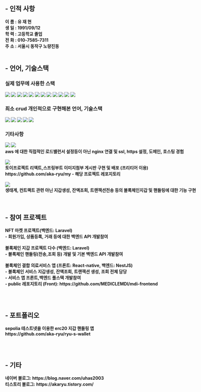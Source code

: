 <h2>- 인적 사항</h2>
<strong>이  름 : 유 재 현<br>
생  일 : 1991/09/12<br>
학  력 : 고등학교 졸업 <br>
전  화 : 010-7585-7311<br>
주  소 : 서울시 동작구 노량진동<br><br>


<h2>- 언어, 기술스택 </h2>
  
<h3>실제 업무에 사용한 스택</h3>
<div style="white-space: nowrap;">
<img src="https://img.shields.io/badge/HTML5-E34F26?style=flat-square&logo=Html5&logoColor=white" />
<img src="https://img.shields.io/badge/CSS3-1572B6?style=flat-square&logo=Css3&logoColor=white" />
<img src="https://img.shields.io/badge/JavaScript-F7DF1E?style=flat-square&logo=JavaScript&logoColor=white "/>
  <img src="https://img.shields.io/badge/TypeScript-3178C6?style=flat-square&logo=typescript&logoColor=white "/>
<img src="https://img.shields.io/badge/ReactJS-61DAFB?style=flat-square&logo=React&logoColor=white "/>
<img src="https://img.shields.io/badge/ReactNative.JS-61DAFB?style=flat-square&logo=React&logoColor=white "/>
<img src="https://img.shields.io/badge/NestJS.JS-E0234E?style=flat-square&logo=NestJS&logoColor=white "/>
<img src="https://img.shields.io/badge/Laravel-FF2D20?style=flat-square&logo=Laravel&logoColor=white "/> 
  <img src="https://img.shields.io/badge/MySQL-4479A1?style=flat-square&logo=MySQL&logoColor=white "/>
  <img src="https://img.shields.io/badge/Cloudflare-F38020?style=flat-square&logo=Cloudflare&logoColor=white "/>
  <img src="https://img.shields.io/badge/AWS-232F3E?style=flat-square&logo=AmazonAWS&logoColor=white "/>
  <img src="https://img.shields.io/badge/Blockchain-121D33?style=flat-square&logo=blockchaindotcom&logoColor=white "/>
</div>
  
<h3>최소 crud 개인적으로 구현해본 언어, 기술스택</h3>
  <div style="white-space: nowrap;">
<img src="https://img.shields.io/badge/Spring-6DB33F?style=flat-square&logo=Spring&logoColor=white "/>
      <img src="https://img.shields.io/badge/SpringBoot-6DB33F?style=flat-square&logo=SpringBoot&logoColor=white "/>
    <img src="https://img.shields.io/badge/NodeJS-339933?style=flat-square&logo=Node.js&logoColor=white "/>
    <img src="https://img.shields.io/badge/MongoDB-47A248?style=flat-square&logo=MongoDB&logoColor=white "/>
    <img src="https://img.shields.io/badge/GoogleCloudPlatform-4285F4?style=flat-square&logo=Google&logoColor=white "/>
  </div>
  
 <h3>기타사항</h3>
  <div style="white-space: nowrap;">
<img src="https://img.shields.io/badge/Cloudflare-F38020?style=flat-square&logo=Cloudflare&logoColor=white "/>
  <img src="https://img.shields.io/badge/AWS-232F3E?style=flat-square&logo=AmazonAWS&logoColor=white "/><br> 
    aws 에 대한 직접적인 로드밸런서 설정등이 아닌 nginx 연결 및 ssl, https 설정, 도메인, 호스팅 경험<br><br>
    <img src="https://img.shields.io/badge/GoogleCloudPlatform-4285F4?style=flat-square&logo=Google&logoColor=white "/><br>
    토이프로젝트 리액트,스프링부트 이미지첨부 게시판 구현 및 배포 (프리티어 이용)<br>
    https://github.com/aka-ryu/my - 해당 프로젝트 레포지토리 <br><br>
    <img src="https://img.shields.io/badge/Blockchain-121D33?style=flat-square&logo=blockchaindotcom&logoColor=white "/><br>
    생태계, 컨트랙트 관련 아닌 지갑생성, 잔액조회, 트랜잭션전송 등의 블록체인지갑 및 핸들링에 대한 기능 구현
  </div><br><br>
  
  


<h2>- 참여 프로젝트</h2>
  <div style="white-space: nowrap;">
    NFT 마켓 프로젝트(백엔드: Laravel)<br> - 회원가입, 상품등록, 거래 등에 대한 백엔드 API 개발참여 <br><br>
    블록체인 지갑 프로젝트 다수 (백엔드: Laravel)<br> - 블록체인 핸들링(전송,조회 등) 개발 및 기본 백엔드 API 개발참여 <br><br>
    블록체인 결합 의료서비스 앱 (프론트: React-native, 백엔드: NestJS)<br>
    - 블록체인 서비스 지갑생성, 잔액조회, 트랜잭션 생성, 조회 전체 담당<br>
    - 서비스 앱 프론트,백엔드 풀스택 개발참여 <br>
    - public 레포지토리 (Front): https://github.com/MEDICLEMDI/mdi-frontend 
  </div>

<br><br>

<h2>- 포트폴리오</h2>
  <div style="white-space: nowrap;">
   sepolia 테스트넷을 이용한 erc20 지갑 핸들링 앱<br>
    https://github.com/aka-ryu/ryu-s-wallet
  </div>

<br><br>
  
  
<h2>- 기타 </h2>
   <div style="white-space: nowrap;">
     네이버 블로그: https://blog.naver.com/uhas2003<br>
     티스토리 블로그: https://akaryu.tistory.com/ <br>
     </div>
  
</strong>
